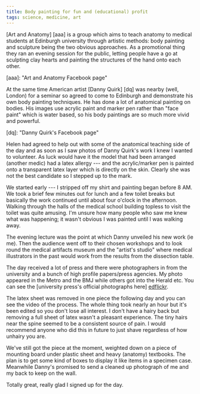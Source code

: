 ```yaml
---
title: Body painting for fun and (educational) profit
tags: science, medicine, art
---
```


[Art and Anatomy] [aaa] is a group which aims to teach anatomy to medical students at Edinburgh university through artistic methods: body painting and sculpture being the two obvious approaches. As a promotional thing they ran an evening session for the public, letting people have a go at sculpting clay hearts and painting the structures of the hand onto each other.

[aaa]: "Art and Anatomy Facebook page"

At the same time American artist [Danny Quirk] [dq] was nearby (well, London) for a seminar so agreed to come to Edinburgh and demonstrate his own body painting techniques. He has done a lot of anatomical painting on bodies. His images use acrylic paint and marker pen rather than "face paint" which is water based, so his body paintings are so much more vivid and powerful.

[dq]: "Danny Quirk's Facebook page"

Helen had agreed to help out with some of the anatomical teaching side of the day and as soon as I saw photos of Danny Quirk's work I knew I wanted to volunteer. As luck would have it the model that had been arranged (another medic) had a latex allergy --- and the acrylic/marker pen is painted onto a transparent latex layer which is directly on the skin. Clearly she was not the best candidate so I stepped up to the mark.

We started early --- I stripped off my shirt and painting began before 8 AM. We took a brief few minutes out for lunch and a few toilet breaks but basically the work continued until about four o'clock in the afternoon. Walking through the halls of the medical school building topless to visit the toilet was quite amusing. I'm unsure how many people who saw me knew what was happening; it wasn't obvious I was painted until I was walking away.

The evening lecture was the point at which Danny unveiled his new work (ie me). Then the audience went off to their chosen workshops and to look round the medical artifacts museum and the "artist's studio" where medical illustrators in the past would work from the results from the dissection table.

The day received a lot of press and there were photographers in from the university and a bunch of high profile papers/press agencies. My photo appeared in the Metro and the BMJ while others got into the Herald etc. You can see the [university press's official photographs here] [edflickr].

[edflickr]: <https://www.flickr.com/photos/universityofedinburgh/sets/72157653536069500> "Edinburgh University photos from Art & Anatomy event"

The latex sheet was removed in one piece the following day and you can see the video of the process. The whole thing took nearly an hour but it's been edited so you don't lose all interest. I don't have a hairy back but removing a full sheet of latex wasn't a pleasant experience. The tiny hairs near the spine seemed to be a consistent source of pain. I would recommend anyone who did this in future to just shave regardless of how unhairy you are.

We've still got the piece at the moment, weighted down on a piece of mounting board under plastic sheet and heavy (anatomy) textbooks. The plan is to get some kind of boxes to display it like items in a specimen case. Meanwhile Danny's promised to send a cleaned up photograph of me and my back to keep on the wall.

Totally great, really glad I signed up for the day.

